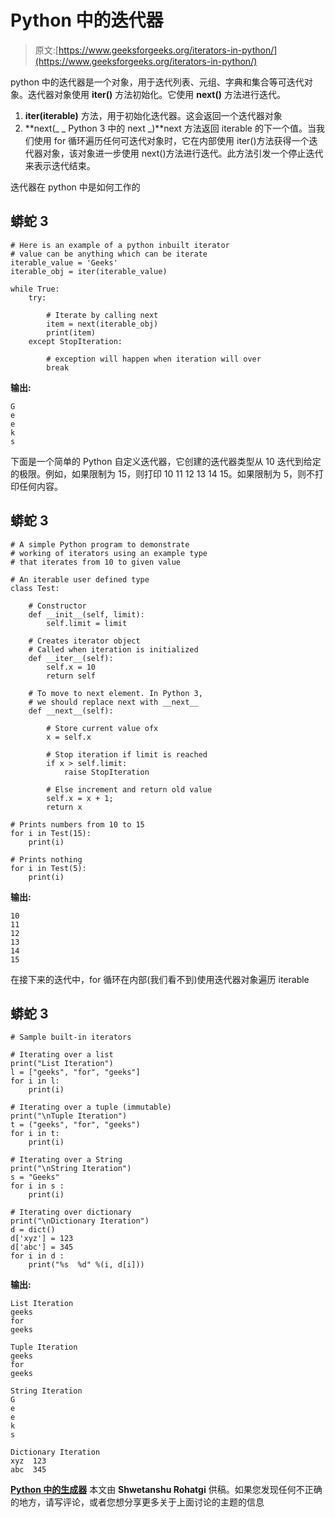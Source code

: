 # Python 中的迭代器

> 原文:[https://www.geeksforgeeks.org/iterators-in-python/](https://www.geeksforgeeks.org/iterators-in-python/)

python 中的迭代器是一个对象，用于迭代列表、元组、字典和集合等可迭代对象。迭代器对象使用 **iter()** 方法初始化。它使用 **next()** 方法进行迭代。

1.  **__iter(iterable)__** 方法，用于初始化迭代器。这会返回一个迭代器对象
2.  **next(_ _ Python 3 中的 next _)**next 方法返回 iterable 的下一个值。当我们使用 for 循环遍历任何可迭代对象时，它在内部使用 iter()方法获得一个迭代器对象，该对象进一步使用 next()方法进行迭代。此方法引发一个停止迭代来表示迭代结束。

迭代器在 python 中是如何工作的

## 蟒蛇 3

```
# Here is an example of a python inbuilt iterator
# value can be anything which can be iterate
iterable_value = 'Geeks'
iterable_obj = iter(iterable_value)

while True:
    try:

        # Iterate by calling next
        item = next(iterable_obj)
        print(item)
    except StopIteration:

        # exception will happen when iteration will over
        break
```

**输出:**

```
G                                                                                                                                                                            
e                                                                                                                                                                            
e                                                                                                                                                                            
k                                                                                                                                                                            
s

```

下面是一个简单的 Python 自定义迭代器，它创建的迭代器类型从 10 迭代到给定的极限。例如，如果限制为 15，则打印 10 11 12 13 14 15。如果限制为 5，则不打印任何内容。

## 蟒蛇 3

```
# A simple Python program to demonstrate
# working of iterators using an example type
# that iterates from 10 to given value

# An iterable user defined type
class Test:

    # Constructor
    def __init__(self, limit):
        self.limit = limit

    # Creates iterator object
    # Called when iteration is initialized
    def __iter__(self):
        self.x = 10
        return self

    # To move to next element. In Python 3,
    # we should replace next with __next__
    def __next__(self):

        # Store current value ofx
        x = self.x

        # Stop iteration if limit is reached
        if x > self.limit:
            raise StopIteration

        # Else increment and return old value
        self.x = x + 1;
        return x

# Prints numbers from 10 to 15
for i in Test(15):
    print(i)

# Prints nothing
for i in Test(5):
    print(i)
```

**输出:**

```
10
11
12
13
14
15

```

在接下来的迭代中，for 循环在内部(我们看不到)使用迭代器对象遍历 iterable

## 蟒蛇 3

```
# Sample built-in iterators

# Iterating over a list
print("List Iteration")
l = ["geeks", "for", "geeks"]
for i in l:
    print(i)

# Iterating over a tuple (immutable)
print("\nTuple Iteration")
t = ("geeks", "for", "geeks")
for i in t:
    print(i)

# Iterating over a String
print("\nString Iteration")   
s = "Geeks"
for i in s :
    print(i)

# Iterating over dictionary
print("\nDictionary Iteration")  
d = dict()
d['xyz'] = 123
d['abc'] = 345
for i in d :
    print("%s  %d" %(i, d[i]))
```

**输出:**

```
List Iteration
geeks
for
geeks

Tuple Iteration
geeks
for
geeks

String Iteration
G
e
e
k
s

Dictionary Iteration
xyz  123
abc  345

```

[**Python 中的生成器**](https://www.geeksforgeeks.org/generators-in-python/)
本文由 **Shwetanshu Rohatgi** 供稿。如果您发现任何不正确的地方，请写评论，或者您想分享更多关于上面讨论的主题的信息
